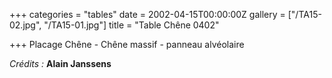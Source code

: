 +++
categories = "tables"
date = 2002-04-15T00:00:00Z
gallery = ["/TA15-02.jpg", "/TA15-01.jpg"]
title = "Table Chêne 0402"

+++
Placage Chêne - Chêne massif - panneau alvéolaire

_Crédits :_ **Alain Janssens**